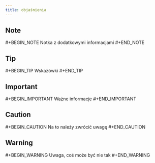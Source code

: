 ```yaml
---
title: objaśnienia
---
```


## Note
#+BEGIN_NOTE
Notka z dodatkowymi informacjami
#+END_NOTE
## Tip 
#+BEGIN_TIP
Wskazówki
#+END_TIP
## Important
#+BEGIN_IMPORTANT
Ważne informacje
#+END_IMPORTANT
## Caution
#+BEGIN_CAUTION
Na to należy zwrócić uwagę
#+END_CAUTION
## Warning
#+BEGIN_WARNING
Uwaga, coś może być nie tak
#+END_WARNING
##
